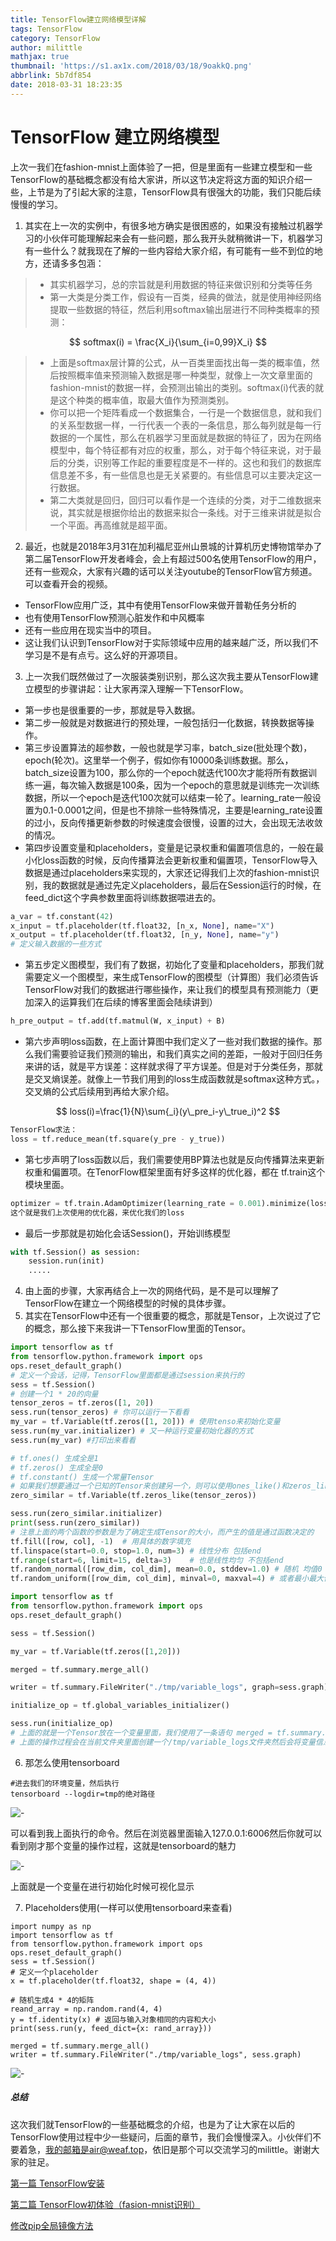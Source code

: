 ```yaml
---
title: TensorFlow建立网络模型详解
tags: TensorFlow
category: TensorFlow
author: milittle
mathjax: true
thumbnail: 'https://s1.ax1x.com/2018/03/18/9oakkQ.png'
abbrlink: 5b7df854
date: 2018-03-31 18:23:35
---
```


# TensorFlow 建立网络模型

上次一我们在fashion-mnist上面体验了一把，但是里面有一些建立模型和一些TensorFlow的基础概念都没有给大家讲，所以这节决定将这方面的知识介绍一些，上节是为了引起大家的注意，TensorFlow具有很强大的功能，我们只能后续慢慢的学习。

1. 其实在上一次的实例中，有很多地方确实是很困惑的，如果没有接触过机器学习的小伙伴可能理解起来会有一些问题，那么我开头就稍微讲一下，机器学习有一些什么？就我现在了解的一些内容给大家介绍，有可能有一些不到位的地方，还请多多包涵：

>* 其实机器学习，总的宗旨就是利用数据的特征来做识别和分类等任务
>* 第一大类是分类工作，假设有一百类，经典的做法，就是使用神经网络提取一些数据的特征，然后利用softmax输出层进行不同种类概率的预测：

$$
softmax(i) = \frac{X_i}{\sum_{i=0,99}X_i}
$$

>* 上面是softmax层计算的公式，从一百类里面找出每一类的概率值，然后按照概率值来预测输入数据是哪一种类型，就像上一次文章里面的fashion-mnist的数据一样，会预测出输出的类别。softmax(i)代表的就是这个种类的概率值，取最大值作为预测类别。
>* 你可以把一个矩阵看成一个数据集合，一行是一个数据信息，就和我们的关系型数据一样，一行代表一个表的一条信息，那么每列就是每一行数据的一个属性，那么在机器学习里面就是数据的特征了，因为在网络模型中，每个特征都有对应的权重，那么，对于每个特征来说，对于最后的分类，识别等工作起的重要程度是不一样的。这也和我们的数据库信息差不多，有一些信息也是无关紧要的。有些信息可以主要决定这一行数据。
>* 第二大类就是回归，回归可以看作是一个连续的分类，对于二维数据来说，其实就是根据你给出的数据来拟合一条线。对于三维来讲就是拟合一个平面。再高维就是超平面。

2. 最近，也就是2018年3月31在加利福尼亚州山景城的计算机历史博物馆举办了第二届TensorFlow开发者峰会，会上有超过500名使用TensorFlow的用户，还有一些观众，大家有兴趣的话可以关注youtube的TensorFlow官方频道。可以查看开会的视频。

* TensorFlow应用广泛，其中有使用TensorFlow来做开普勒任务分析的
* 也有使用TensorFlow预测心脏发作和中风概率
* 还有一些应用在现实当中的项目。
* 这让我们认识到TensorFlow对于实际领域中应用的越来越广泛，所以我们不学习是不是有点亏。这么好的开源项目。

3. 上一次我们既然做过了一次服装类别识别，那么这次我主要从TensorFlow建立模型的步骤讲起：让大家再深入理解一下TensorFlow。

* 第一步也是很重要的一步，那就是导入数据。
* 第二步一般就是对数据进行的预处理，一般包括归一化数据，转换数据等操作。
* 第三步设置算法的超参数，一般也就是学习率，batch_size(批处理个数)，epoch(轮次)。这里举一个例子，假如你有10000条训练数据。那么，batch_size设置为100，那么你的一个epoch就迭代100次才能将所有数据训练一遍，每次输入数据是100条，因为一个epoch的意思就是训练完一次训练数据，所以一个epoch是迭代100次就可以结束一轮了。learning_rate一般设置为0.1-0.0001之间，但是也不排除一些特殊情况，主要是learning_rate设置的过小，反向传播更新参数的时候速度会很慢，设置的过大，会出现无法收敛的情况。
* 第四步设置变量和placeholders，变量是记录权重和偏置项信息的，一般在最小化loss函数的时候，反向传播算法会更新权重和偏置项，TensorFlow导入数据是通过placeholders来实现的，大家还记得我们上次的fashion-mnist识别，我的数据就是通过先定义placeholders，最后在Session运行的时候，在feed_dict这个字典参数里面将训练数据喂进去的。

```python
a_var = tf.constant(42)
x_input = tf.placeholder(tf.float32, [n_x, None], name="X")
x_output = tf.placeholder(tf.float32, [n_y, None], name="y")
# 定义输入数据的一些方式
```

* 第五步定义图模型，我们有了数据，初始化了变量和placeholders，那我们就需要定义一个图模型，来生成TensorFlow的图模型（计算图）我们必须告诉TensorFlow对我们的数据进行哪些操作，来让我们的模型具有预测能力（更加深入的运算我们在后续的博客里面会陆续讲到）

```python
h_pre_output = tf.add(tf.matmul(W, x_input) + B)
```

* 第六步声明loss函数，在上面计算图中我们定义了一些对我们数据的操作。那么我们需要验证我们预测的输出，和我们真实之间的差距，一般对于回归任务来讲的话，就是平方误差：这样就求得了平方误差。但是对于分类任务，那就是交叉熵误差。就像上一节我们用到的loss生成函数就是softmax这种方式。，交叉熵的公式后续用到再给大家介绍。

$$
loss(i)=\frac{1}{N}\sum{_i}(y\_pre_i-y\_true_i)^2
$$

```python
TensorFlow求法：
loss = tf.reduce_mean(tf.square(y_pre - y_true))
```

* 第七步声明了loss函数以后，我们需要使用BP算法也就是反向传播算法来更新权重和偏置项。在TenorFlow框架里面有好多这样的优化器，都在 tf.train这个模块里面。

```python
optimizer = tf.train.AdamOptimizer(learning_rate = 0.001).minimize(loss)
这个就是我们上次使用的优化器，来优化我们的loss
```

* 最后一步那就是初始化会话Session()，开始训练模型

```python
with tf.Session() as session:
	session.run(init)
	.....
```

4. 由上面的步骤，大家再结合上一次的网络代码，是不是可以理解了TensorFlow在建立一个网络模型的时候的具体步骤。
5. 其实在TensorFlow中还有一个很重要的概念，那就是Tensor，上次说过了它的概念，那么接下来我讲一下TensorFlow里面的Tensor。

```python
import tensorflow as tf
from tensorflow.python.framework import ops
ops.reset_default_graph()
# 定义一个会话，记得，TensorFlow里面都是通过session来执行的
sess = tf.Session()
# 创建一个1 * 20的向量
tensor_zeros = tf.zeros([1, 20])
sess.run(tensor_zeros) # 你可以运行一下看看
my_var = tf.Variable(tf.zeros([1, 20])) # 使用tenso来初始化变量
sess.run(my_var.initializer) # 又一种运行变量初始化器的方式
sess.run(my_var) #打印出来看看

# tf.ones() 生成全是1
# tf.zeros() 生成全是0
# tf.constant() 生成一个常量Tensor
# 如果我们想要通过一个已知的Tensor来创建另一个，则可以使用ones_like()和zeros_like()这两个函数
zero_similar = tf.Variable(tf.zeros_like(tensor_zeros))

sess.run(zero_similar.initializer)
print(sess.run(zero_similar))
# 注意上面的两个函数的参数是为了确定生成Tensor的大小，而产生的值是通过函数决定的
tf.fill([row, col], -1)  # 用具体的数字填充
tf.linspace(start=0.0, stop=1.0, num=3) # 线性分布 包括end
tf.range(start=6, limit=15, delta=3)    # 也是线性均匀 不包括end
tf.random_normal([row_dim, col_dim], mean=0.0, stddev=1.0) # 随机 均值0 方差1.0
tf.random_uniform([row_dim, col_dim], minval=0, maxval=4) # 或者最小最大值随机初始化
```

```python
import tensorflow as tf
from tensorflow.python.framework import ops
ops.reset_default_graph()

sess = tf.Session()

my_var = tf.Variable(tf.zeros([1,20]))

merged = tf.summary.merge_all()

writer = tf.summary.FileWriter("./tmp/variable_logs", graph=sess.graph)

initialize_op = tf.global_variables_initializer()

sess.run(initialize_op)
# 上面的就是一个Tensor放在一个变量里面，我们使用了一条语句 merged = tf.summary.merge_all() 还有writer = tf.summary.FileWriter("/tmp/variable_logs", graph=sess.graph)，这两句这是为了将变量在TensorBoard里面显示出来，让我们更加了解TensorFLow的一些操作。
# 上面的操作过程会在当前文件夹里面创建一个/tmp/variable_logs文件夹然后会将变量信息存储在一个文件里面
```

6. 那怎么使用tensorboard

```
#进去我们的环境变量，然后执行
tensorboard --logdir=tmp的绝对路径
```

![-](https://s1.ax1x.com/2018/04/01/9zF2P1.png)

可以看到我上面执行的命令。然后在浏览器里面输入127.0.0.1:6006然后你就可以看到刚才那个变量的操作过程，这就是tensorboard的魅力

![-](https://s1.ax1x.com/2018/04/01/9zF7ad.png)

上面就是一个变量在进行初始化时候可视化显示

7. Placeholders使用(一样可以使用tensorboard来查看)

```
import numpy as np
import tensorflow as tf
from tensorflow.python.framework import ops
ops.reset_default_graph()
sess = tf.Session()
# 定义一个placeholder
x = tf.placeholder(tf.float32, shape = (4, 4))

# 随机生成4 * 4的矩阵
reand_array = np.random.rand(4, 4)
y = tf.identity(x) # 返回与输入对象相同的内容和大小
print(sess.run(y, feed_dict={x: rand_array}))

merged = tf.summary.merge_all()
writer = tf.summary.FileWriter("./tmp/variable_logs", sess.graph)
```

![-](https://s1.ax1x.com/2018/04/01/9zAshR.png)

##### 总结

这次我们就TensorFlow的一些基础概念的介绍，也是为了让大家在以后的TensorFlow使用过程中少一些疑问，后面的章节，我们会慢慢深入。小伙伴们不要着急，我的邮箱是air@weaf.top，依旧是那个可以交流学习的milittle。谢谢大家的驻足。

[第一篇 TensorFlow安装](https://weaf.top/posts/8e8e4531/)

[第二篇 TensorFlow初体验（fasion-mnist识别）](https://weaf.top/posts/b0821049/)

[修改pip全局镜像方法](https://weaf.top/posts/233074e6/)